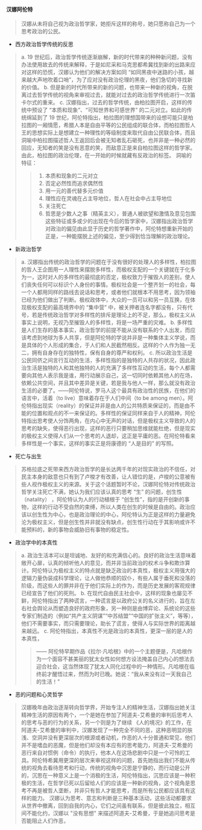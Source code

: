 #### 汉娜阿伦特
> 汉娜从未将自己视为政治哲学家，她拒斥这样的称号，她只愿称自己为一个思考政治的公民。
* 西方政治哲学传统的反思
> a. 19 世纪后，政治哲学传统逐渐崩解，新的时代带来的种种新问题，没有办法使用故去的传统来解释，于是如尼采和马克思都希冀找到新的出路来应对这样的恐慌，汉娜认为他们的解决方案如同 “如同黑夜中迷路的小孩，越来越大声地吹着口哨”，为了应对没有政治伦理的黑夜，他们急切的寻找新的价值。
> b. 但是新的时代所带来的新的问题，也带来一种新的视角，在脱离过去哲学传统的视角来审视过去，就能对过去的政治哲学传统进行一次笛卡尔式的重来。
> c. 汉娜指出，过去的哲学传统，由柏拉图开启，这样的传统中预设了 “本质和现象”、“可知世界和可感世界” 的二元对立。如此的传统绵延到了 19 世纪，阿伦特指出，柏拉图的理想国带来的设想可能只是柏拉图的一厢情愿，希腊人本是自由平等的公民组成的联合体，而柏拉图哲人王的思想实际上是想建立一种理性的等级制度来取代自由公民联合体，而且洞喻中柏拉图描述哲人王返回后会被无知者乱石砸死，也并非是一种必然的回应，无知者的笑是没有恶意的笑，而敌意正是来自柏拉图这样的哲学家。由此，柏拉图的政治伦理，在一开始的时候就藏有反政治的标签。
> 洞喻的特征：
> > 1. 本质和现象的二元对立
> > 2. 否定必然性而追求偶然性
> > 3. 用一元的善代替多元价值
> > 4. 理性应在灵魂在占主导地位，哲人在社会中占主导地位
> > 5. 关注死亡
> > 6. 哲思是少数人之事（精英主义），普通人被欲望和激情及意见包围
> 这些特征或多或少的出现在今后的哲学家中，汉娜指出政治哲学对政治的偏见由此显于历史的哲学著作中，阿伦特想重新开始的正是，一种能摆脱上述的偏见，至少得到恰当理解的政治理论。

* 新政治哲学
> a. 汉娜指出传统的政治哲学的问题在于没有很好的处理人的多样性，柏拉图的哲人王企图用一人理性来摆脱多样性，而极权支配的一个关键就在于化多为一，这时对人的多样性的最彻底的否定，极权致力于摧毁人的差别，使人们丧失任何可以标识个人身份的事情。极权社会是一个整齐划一的社会，每一个人都用同样的路线去说话和思考，或者他们就根本不用思考，因为领袖已经为他们做出了判断。极权政体中，大众的一员可以和另一员互换，在体现极权支配的最高境界中的 “集中营” 中，被关押者连名字都没有，只有代号，若是传统政治哲学对多样性的排斥是理论上的不足，那么，极权主义从事实上说明，无视乃至摧毁人的多样性，将是一场严重的灾难。 
> b. 多样性是人们生存的基本事实，政治哲学的前提不能从没有联系的个人出发，而应该考虑到地球为多人共享，但是阿伦特的学说并非是一种集体主义学说，而是具体的个人形成的集合，于人们和人民截然相反。这样的个人作为独一无二，拥有自身存在的独特性，保有自身的尊严和权利。
> c. 所以政治生活是公民同侪之间言行互动的生活，多样性指的是独特的人共存的状况，因此政治生活是独特的人和其他独特的人的充满了多样性互动的生活，每个人都需要向其他人表示我是谁，用行动展示自己，这一切同时依赖其他人的在场，依赖公共空间，并且其中差异是关键，若是我与他人一样，那么就没有政治生活的必要了。——阿伦特说，罗马人这个最具有政治性的民族，在他们的语言中，活着（to live）意味着存在于人们中间（to be among men）。阿伦特指出现实（reality）的保证并非是由人的公共特质来保证的，而是由不能的位置和观点的不一来保证的。多样性的保证同样来自于人的精神，阿伦特指出思考使人分饰两角，在内心中无声的对话，但是极权主义导致的人的思考的缺失，使得恶行出现，这样的恶行只要稍加思维就能杜绝，但是现实的极权主义使得人们从一个思考的人退却，这正是平庸的恶。在阿伦特看来多样性是一个事实，这样的事实正是将康德的 “人是目的” 的写照。

* 死亡与出生
> 苏格拉底之死带来西方政治哲学的是长达两千年的对现实政治的不信任，对民主本身的敌意也只有到了卢梭才有改善，让人错位的是，卢梭的公意被有些人视作极权主义的来源。关于这个话题暂时不论，汉娜阿伦特对传统政治哲学关注死亡不满，她认为我们应该认真的思考 “生” 的问题，创生性（natality） ，阿伦特认为人的行动植根于 “创生性”，指的是开创新的事物，这样的行动不受自然的束缚，所以人类在创生的时候是自由的。政治应该以创生性为中心，也是政治理论的中心，阿伦特认为正是这样的力量避免沦为极权主义，但是创生性并非就没有缺点，创生性行动在于其影响或许不能预料的，新的事物会威胁旧有事物的稳定性。

* 政治学中的本真性
> a. 政治生活本可以是坦诚地、友好的和充满信心的。良好的政治生活意味着敞开心扉，认真的倾听他人的意见，而并非当前政治的权术斗争和欺诈算计。阿伦特认为极权主义的特点就是缺乏政治的本真性，极权主义用强大的逻辑力量伪装成科学理论，让人做他恭顺的奴仆，有些人属于垂死和没落的阶级，而这些人的罪并非在于他们实际上的作为，而是历史发展的客观规律已经宣告了他们的死刑。
> b. 在现代自由民主社会中，这样的现象也屡见不鲜，阿伦特指出了两种谎言，一种谎言是以政府公关的名义进行的，旨在左右社会舆论从而塑造良好的政府形象，另一种则是由博弈论、系统论的这些专家们制造的（例如“共产主义阴谋”“中苏结盟”“中国的扩张主义”，等等），他们不需要事实，而只需要理论，助长了谎言，使得人与实际世界的距离越来越远。
> c. 阿伦特指出，本真性不光是政治的本真性，更深一层的是人的本真性，
>> —— 阿伦特早期作品《拉尔·凡哈根》中的一个主题便是，凡哈根作为一个面容不甚美丽的犹太女性如何想方设法掩盖自己内心的想法去迎合社会，这当然体现了犹太人同化过程中的一种情形。凡哈根在临终前才醒悟过来，然而为时已晚。她说：“我从来没有过一天我自己的生活！”

* 恶的问题和心灵哲学
> 汉娜晚年由政治逐渐转向哲学界，开始专注人的精神生活，汉娜指出她关注精神生活的原因有两个，一个是她在参加了阿道夫-艾希曼的审判后思考人的思考与恶的行为的关系，另一个则是为了继续 《人的境况》的工作，在阿道夫-艾希曼的审判中，汉娜发现了一种完全不同的恶，这种恶明显的肤浅、空洞并没有更深层次的根源或者动机，作恶的人十分普通和常见，他们并不是嗜血的恶魔，但是他们却没有本应有的思考能力，阿道夫-艾希曼的恶行来自对惯例（命令）的执行，他本人在这场悲剧中只是一个可怜的工具。阿伦特希冀用更深的层次来审视这样的问题，首先她指出我们不能从传统的视角去看待思考和行动，传统的视角中沉思是宁静的，而行动是公开的，沉思在一种意义上是一个消极的生活，阿伦特指出，沉思应该是一种积极的生活，在哲学已死以后留给人们的应该是一种新的视角，这个视角是思考不再是被哲人垄断，并非只有哲人才能思考，而是所有公民都应该具有这样的能力。
> 汉娜认为思考、意志和判断是三种基本活动，这些活动都要求从世界中撤离，回到自我的内心，它们之间虽有联系，但是彼此独立，相互间不能化约，汉娜以 "没有思想" 来描述阿道夫-艾希曼，于是她追问思考是否能阻止人们作恶，